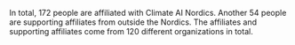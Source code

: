 In total, 172 people are affiliated with Climate AI Nordics. Another 54 people are supporting affiliates from outside the Nordics. The affiliates and supporting affiliates come from 120 different organizations in total.
